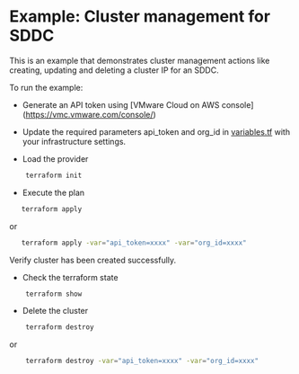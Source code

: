 # Example: Cluster management for SDDC

This is an example that demonstrates cluster management actions like creating, updating and deleting a cluster IP for an SDDC.

To run the example:

* Generate an API token using [VMware Cloud on AWS console] (https://vmc.vmware.com/console/)

* Update the required parameters api_token and org_id in [variables.tf](https://github.com/terraform-providers/terraform-provider-vmc/blob/master/examples/cluster/variables.tf) with your infrastructure settings. 

* Load the provider

```sh
    terraform init
```

* Execute the plan

```sh
   terraform apply
```

or

```sh
   terraform apply -var="api_token=xxxx" -var="org_id=xxxx"
```

Verify cluster has been created successfully.

* Check the terraform state

```sh
    terraform show
```

* Delete the cluster

```sh
    terraform destroy
```

or

```sh
    terraform destroy -var="api_token=xxxx" -var="org_id=xxxx"
```
